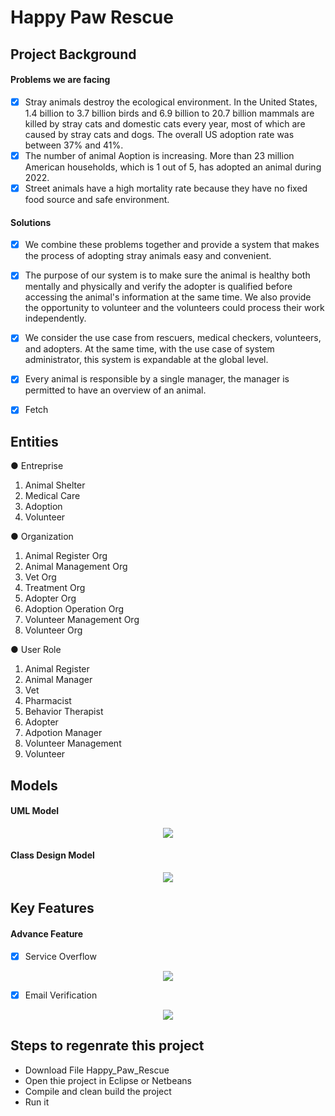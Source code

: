 # Happy Paw Rescue

## Project Background
#### Problems we are facing
* [x] Stray animals destroy the ecological environment. In the United States, 1.4 billion to 3.7 billion birds and 6.9 billion to 20.7 billion mammals are killed by stray cats and domestic cats every year, most of which are caused by stray cats and dogs. The overall US adoption rate was between 37% and 41%.
* [x] The number of animal Aoption is increasing. More than 23 million American households, which is 1 out of 5, has adopted an animal during 2022.
* [x] Street animals have a high mortality rate because they have no fixed food source and safe environment.

#### Solutions
* [x] We combine these problems together and provide a system that makes the process of adopting stray animals easy and convenient. 
* [x] The purpose of our system is to make sure the animal is healthy both mentally and physically and verify the adopter is qualified before accessing the animal's information at the same time. We also provide the opportunity to volunteer and the volunteers could process their work independently.
* [x] We consider the use case from rescuers, medical checkers, volunteers, and adopters. At the same time, with the use case of system administrator, this system is expandable at the global level. 
* [x] Every animal is responsible by a single manager, the manager is permitted to have an overview of an animal.

* [x] Fetch

## Entities  
● Entreprise
1. Animal Shelter
2. Medical Care
3. Adoption
4. Volunteer


● Organization
1. Animal Register Org
2. Animal Management Org
3. Vet Org
4. Treatment Org
5. Adopter Org
6. Adoption Operation Org
7. Volunteer Management Org
8. Volunteer Org

● User Role
1. Animal Register
2. Animal Manager
3. Vet
4. Pharmacist
5. Behavior Therapist
6. Adopter
7. Adpotion Manager
8. Volunteer Management
9. Volunteer


## Models
#### UML Model
<p align="center" width="100%">
    <img src="/src/assets/readMeFiles/overview.apng">
</p>

#### Class Design Model
<p align="center" width="100%">
    <img src="/src/assets/readMeFiles/overview.apng">
</p>

## Key Features
#### Advance Feature
* [x] Service Overflow 
<p align="center" width="100%">
    <img src="/src/assets/readMeFiles/overview.apng">
</p>

* [x] Email Verification 
<p align="center" width="100%">
    <img src="/src/assets/readMeFiles/overview.apng">
</p>


## Steps to regenrate this project

 - Download File Happy_Paw_Rescue
 - Open thie project in Eclipse or Netbeans
 - Compile and clean build the project
 - Run it
